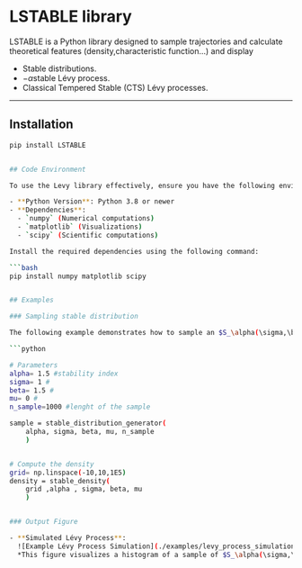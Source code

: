 # LSTABLE library

LSTABLE is a Python library designed to sample trajectories and calculate theoretical features (density,characteristic function...) and display
- Stable distributions.
- $-\alpha$stable Lévy process.
- Classical Tempered Stable (CTS) Lévy processes.

---

## Installation

```bash
pip install LSTABLE


## Code Environment

To use the Levy library effectively, ensure you have the following environment setup:

- **Python Version**: Python 3.8 or newer
- **Dependencies**:
  - `numpy` (Numerical computations)
  - `matplotlib` (Visualizations)
  - `scipy` (Scientific computations)

Install the required dependencies using the following command:

```bash
pip install numpy matplotlib scipy


## Examples

### Sampling stable distribution

The following example demonstrates how to sample an $S_\alpha(\sigma,\beta,\mu)$

```python

# Parameters
alpha= 1.5 #stability index
sigma= 1 #
beta= 1.5 #
mu= 0 # 
n_sample=1000 #lenght of the sample

sample = stable_distribution_generator(
	alpha, sigma, beta, mu, n_sample
	)


# Compute the density
grid= np.linspace(-10,10,1E5)
density = stable_density(
	grid ,alpha , sigma, beta, mu
	)


### Output Figure

- **Simulated Lévy Process**:  
  ![Example Lévy Process Simulation](./examples/levy_process_simulation.png)  
  *This figure visualizes a histogram of a sample of $S_\alpha(\sigma,\beta,\mu)$ and the corresponding density function computed using a Fourier Inverse formula.*



